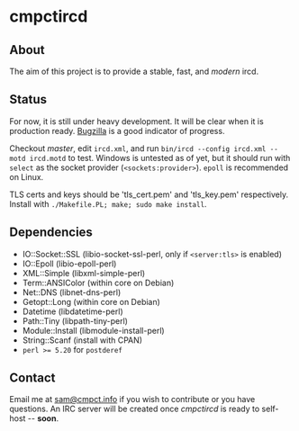 cmpctircd
=========

About
-----
The aim of this project is to provide a stable, fast, and *modern* ircd.

Status
-----
For now, it is still under heavy development. It will be clear when it is production ready. 
[Bugzilla](https://bugs.cmpct.info/) is a good indicator of progress.

Checkout *master*, edit `ircd.xml`, and run `bin/ircd --config ircd.xml --motd ircd.motd` to test.
Windows is untested as of yet, but it should run with `select` as the socket provider  (`<sockets:provider>`). `epoll` is 
recommended on Linux.

TLS certs and keys should be 'tls\_cert.pem' and 'tls\_key.pem' respectively. Install with `./Makefile.PL; make; sudo make
install`.

Dependencies
------------
* IO::Socket::SSL (libio-socket-ssl-perl, only if `<server:tls>` is enabled)
* IO::Epoll (libio-epoll-perl)
* XML::Simple (libxml-simple-perl)
* Term::ANSIColor (within core on Debian)
* Net::DNS (libnet-dns-perl)
* Getopt::Long (within core on Debian)
* Datetime (libdatetime-perl)
* Path::Tiny (libpath-tiny-perl)
* Module::Install (libmodule-install-perl)
* String::Scanf (install with CPAN)
* `perl >= 5.20` for `postderef`

Contact
-------
Email me at sam@cmpct.info if you wish to contribute or you have questions.
An IRC server will be created once *cmpctircd* is ready to self-host -- **soon**.
